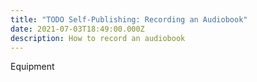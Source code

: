 ```yaml
---
title: "TODO Self-Publishing: Recording an Audiobook"
date: 2021-07-03T18:49:00.000Z
description: How to record an audiobook
---
```

Equipment